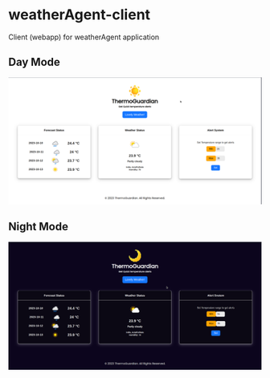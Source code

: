 # weatherAgent-client
Client (webapp) for weatherAgent application

## Day Mode
<img src="assets/day-theme.png" alt="day-theme"/>

## Night Mode
<img src="/assets/night-theme.png" alt="nigh-theme"/>
